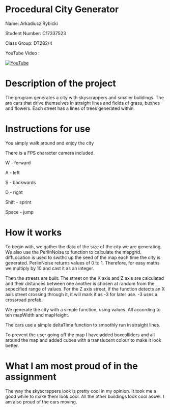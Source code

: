 
# Procedural City Generator

Name: Arkadiusz Rybicki

Student Number: C17337523 

Class Group: DT282/4

YouTube Video :

[![YouTube](http://img.youtube.com/watch?v=CUSXBBhUEfc/0.jpg)](https://www.youtube.com/watch?v=CUSXBBhUEfc&ab_channel=ArkadiuszRybicki)

# Description of the project

The program generates a city with skyscrappers and smaller bulidings. The are cars that drive themselves in straight lines and fields of grass, bushes and flowers. Each street has a lines of trees generated within.

# Instructions for use

You simply walk around and enjoy the city

There is a FPS character camera included.

W - forward

A - left

S - backwards

D - right

Shift - sprint

Space - jump

# How it works

To begin with, we gather the data of the size of the city we are generating. We also use the PerlinNoise to function to calculate the mapgrid. diffLocation is used to swithc up the seed of the map each time the city is generated. PerlinNoise returns values of 0 to 1. Therefore, for easy maths we multiply by 10 and cast it as an integer.

Then the streets are built. The street on the X axis and Z axis are calculated and their distances between one another is chosen at random from the sepecified range of values. For the Z axis street, if the function detects an X axis street crossing through it, it will mark it as -3 for later use. -3 uses a crossroad prefab.

We generate the city with a simple function, using values. All according to teh mapWidth and mapHeight.

The cars use a simple deltaTime function to smoothly run in straight lines.

To prevent the user going off the map I have added boxcolliders and all around the map and added cubes with a translucent colour to make it look better.


# What I am most proud of in the assignment

The way the skyscrappers look is pretty cool in my opinion. It took me a good while to make them look cool. All the other buildings look cool aswel. I am also proud of the cars moving.

